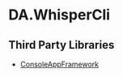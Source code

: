 # DA.WhisperCli

## Third Party Libraries

- [ConsoleAppFramework](https://github.com/Cysharp/ConsoleAppFramework)